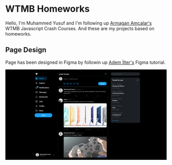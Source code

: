 # WTMB Homeworks

Hello, I'm Muhammed Yusuf and I'm following up [Armagan Amcalar's](https://github.com/dashersw) WTMB Javascript Crash Courses. And these are my projects based on homeworks.

## Page Design

Page has been designed in Figma by followin up [Adem İlter's](https://github.com/ademilter) Figma tutorial.

[![preview](assets/twitter-preview.png)](https://www.figma.com/proto/NE4o4WGYtFYJMulAwrBC8W/Twitter-Clone?node-id=70%3A480&scaling=min-zoom&page-id=0%3A1)

